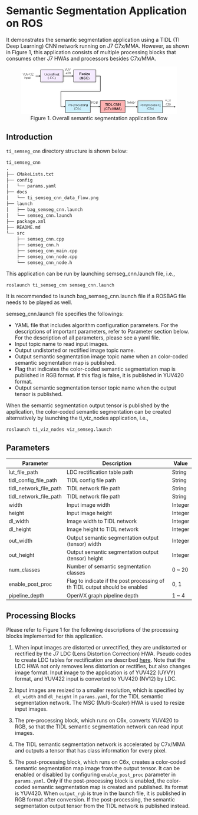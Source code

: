 Semantic Segmentation Application on ROS
========================================

It demonstrates the semantic segmentation application using a TIDL (TI Deep Learning) CNN network running on J7 C7x/MMA. However, as shown in Figure 1, this application consists of multiple processing blocks that consumes other J7 HWAs and processors besides C7x/MMA.

<figure class="image">
  <center><img src="./docs/ti_semseg_cnn_data_flow.png"></center>
  <figcaption> <center>Figure 1. Overall semantic segmentation application flow </center></figcaption>
</figure>

## Introduction

`ti_semseg_cnn` directory structure is shown below:
```
ti_semseg_cnn
.
├── CMakeLists.txt
├── config
│   └── params.yaml
├── docs
│   └── ti_semseg_cnn_data_flow.png
├── launch
│   ├── bag_semseg_cnn.launch
│   └── semseg_cnn.launch
├── package.xml
├── README.md
└── src
    ├── semseg_cnn.cpp
    ├── semseg_cnn.h
    ├── semseg_cnn_main.cpp
    ├── semseg_cnn_node.cpp
    └── semseg_cnn_node.h
```

This application can be run by launching semseg_cnn.launch file, i.e.,
```
roslaunch ti_semseg_cnn semseg_cnn.launch
```
It is recommended to launch bag_semseg_cnn.launch file if a ROSBAG file needs to be played as well.

semseg_cnn.launch file specifies the followings:
* YAML file that includes algorithm configuration parameters. For the descriptions of important parameters, refer to Parameter section below. For the description of all parameters, please see a yaml file.
* Input topic name to read input images.
* Output undistorted or rectified image topic name.
* Output semantic segmentation image topic name when an color-coded semantic segmentation map is published.
* Flag that indicates the color-coded semantic segmentation map is published in RGB format. If this flag is false, it is published in YUV420 format.
* Output semantic segmentation tensor topic name when the output tensor is published.

When the semantic segmentation output tensor is published by the application, the color-coded semantic segmentation can be created alternatively by launching the ti_viz_nodes application, i.e.,
```
roslaunch ti_viz_nodes viz_semseg.launch
```

## Parameters
 
 Parameter                | Description                                                                  | Value
--------------------------|------------------------------------------------------------------------------|----------
 lut_file_path            | LDC rectification table path                                                 | String
 tidl_config_file_path    | TIDL config file path                                                        | String
 tidl_network_file_path   | TIDL network file path                                                       | String
 tidl_network_file_path   | TIDL network file path                                                       | String
 width                    | Input image width                                                            | Integer
 height                   | Input image height                                                           | Integer
 dl_width                 | Image width to TIDL network                                                  | Integer
 dl_height                | Image height to TIDL network                                                 | Integer
 out_width                | Output semantic segmentation output (tensor) width                           | Integer
 out_height               | Output semantic segmentation output (tensor) height                          | Integer
 num_classes              | Number of semantic segmentation classes                                      | 0 ~ 20
 enable_post_proc         | Flag to indicate if the post processing of th TIDL output should be enabled  | 0, 1
 pipeline_depth           | OpenVX graph pipeline depth                                                  | 1 ~ 4


## Processing Blocks

Please refer to Figure 1 for the following descriptions of the processing blocks implemented for this application. 

1. When input images are distorted or unrectified, they are undistorted or rectified by the J7 LDC (Lens Distortion Correction) HWA. Pseudo codes to create LDC tables for rectification are described [here](../ti_sde/README.md). Note that the LDC HWA not only removes lens distortion or rectifies, but also changes image format. Input image to the application is of YUV422 (UYVY) format, and YUV422 input is converted to YUV420 (NV12) by LDC.

2. Input images are resized to a smaller resolution, which is specified by `dl_width` and `dl_height` in `params.yaml`, for the TIDL semantic segmentation network. The MSC (Multi-Scaler) HWA is used to resize input images.

3. The pre-processing block, which runs on C6x, converts YUV420 to RGB, so that the TIDL semantic segmentation network can read input images.

4. The TIDL semantic segmentation network is accelerated by C7x/MMA and outputs a tensor that has class information for every pixel.

5. The post-processing block, which runs on C6x, creates a color-coded semantic segmentation map image from the output tensor. It can be enabled or disabled by configuring `enable_post_proc` parameter in `params.yaml`. Only if the post-processing block is enabled, the color-coded semantic segmentation map is created and published. Its format is YUV420. When `output_rgb` is true in the launch file, it is published in RGB format after conversion. If the post-processing, the semantic segmentation output tensor from the TIDL network is published instead.